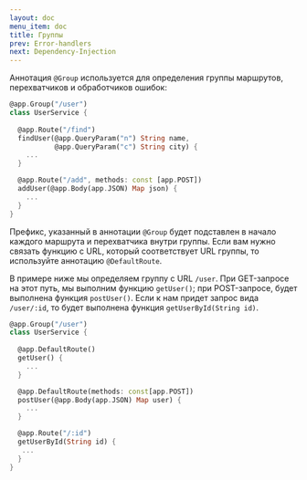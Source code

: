```yaml
---
layout: doc
menu_item: doc
title: Группы
prev: Error-handlers
next: Dependency-Injection
---
```


Аннотация `@Group` используется для определения группы маршрутов, перехватчиков и обработчиков ошибок:

```dart
@app.Group("/user")
class UserService {
  
  @app.Route("/find")
  findUser(@app.QueryParam("n") String name,
           @app.QueryParam("c") String city) {
    ...
  }

  @app.Route("/add", methods: const [app.POST])
  addUser(@app.Body(app.JSON) Map json) {
    ...
  }
}
```

Префикс, указанный в аннотации `@Group` будет подставлен в начало каждого маршрута и перехватчика внутри группы. Если вам нужно связать функцию с URL, который соответствует URL группы, то используйте аннотацию `@DefaultRoute`.

В примере ниже мы определяем группу с URL `/user`. При GET-запросе на этот путь, мы выполним функцию `getUser()`; при POST-запросе, будет выполнена функция `postUser()`. Если к нам придет запрос вида `/user/:id`, то будет выполнена функция `getUserById(String id)`.

```dart
@app.Group("/user")
class UserService {
  
  @app.DefaultRoute()
  getUser() {
    ...
  }

  @app.DefaultRoute(methods: const[app.POST])
  postUser(@app.Body(app.JSON) Map user) {
    ...
  }

  @app.Route("/:id")
  getUserById(String id) {
   ...
  }
}

```

